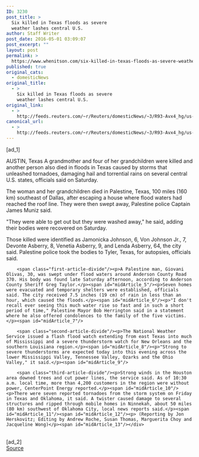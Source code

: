 ```yaml
---
ID: 3230
post_title: >
  Six killed in Texas floods as severe
  weather lashes central U.S.
author: Staff Writer
post_date: 2016-05-01 03:09:07
post_excerpt: ""
layout: post
permalink: >
  https://www.whenitson.com/six-killed-in-texas-floods-as-severe-weather-lashes-central-u-s/
published: true
original_cats:
  - domesticNews
original_title:
  - >
    Six killed in Texas floods as severe
    weather lashes central U.S.
original_link:
  - >
    http://feeds.reuters.com/~r/Reuters/domesticNews/~3/R93-Avx4_hg/us-usa-weather-idUSKCN0XR0F5
canonical_url:
  - >
    http://feeds.reuters.com/~r/Reuters/domesticNews/~3/R93-Avx4_hg/us-usa-weather-idUSKCN0XR0F5
---
```

 [ad_1]
<br><div id="articleText">
<span id="midArticle_start"/>

<span id="midArticle_0"/><span class="focusParagraph" readability="7"><p><span class="articleLocation">AUSTIN, Texas</span> A grandmother and four of her grandchildren were killed and another person also died in floods in Texas caused by storms that unleashed tornadoes, damaging hail and torrential rains on several central U.S. states, officials said on Saturday.</p></span><span id="midArticle_1"/><p>The woman and her grandchildren died in Palestine, Texas, 100 miles (160 km) southeast of Dallas, after escaping a house where flood waters had reached the roof line. They were then swept away, Palestine police Captain James Muniz said.</p><span id="midArticle_2"/><p>"They were able to get out but they were washed away," he said, adding their bodies were recovered on Saturday. </p><span id="midArticle_3"/><p>Those killed were identified as Jamonicka Johnson, 6, Von Johnson Jr., 7, Devonte Asberry, 8, Venetia Asberry, 9, and Lenda Asberry, 64, the city said. Palestine police took the bodies to Tyler, Texas, for autopsies, officials said.</p><span id="midArticle_4"/>
        
        <span class="first-article-divide"/><p>A Palestine man, Giovani Olivas, 30, was swept under flood waters around Anderson County Road 370. His body was found late Saturday afternoon, according to Anderson County Sheriff Greg Taylor.</p><span id="midArticle_5"/><p>Seven homes were evacuated and temporary shelters were established, officials said. The city received 7.5 inches (19 cm) of rain in less than an hour, which caused the floods.</p><span id="midArticle_6"/><p>"I don't recall ever seeing this much water rise so fast and in such a short period of time," Palestine Mayor Bob Herrington said in a statement where he also offered condolences to the family of the five victims.    </p><span id="midArticle_7"/>
        
        <span class="second-article-divide"/><p>The National Weather Service issued a flash flood watch extending from east Texas into much of Mississippi and a severe thunderstorm watch for New Orleans and the southern Louisiana region.</p><span id="midArticle_8"/><p>"Strong to severe thunderstorms are expected today into this evening across the lower Mississippi Valley, Tennessee Valley, Ozarks and the Ohio Valley," it said.</p><span id="midArticle_9"/>
        
        <span class="third-article-divide"/><p>Strong winds in the Houston area downed trees and cut power lines, the service said. As of 10:30 a.m. local time, more than 4,200 customers in the region were without power, CenterPoint Energy reported.</p><span id="midArticle_10"/><p>There were seven reported tornadoes from the storm system on Friday in Texas and Oklahoma, it said. A twister caused damage to several structures and ripped through mobile homes in Ninnekah, about 50 miles (80 km) southwest of Oklahoma City, local news reports said.</p><span id="midArticle_11"/><span id="midArticle_12"/><p> (Reporting by Jon Herskovitz; Editing by Andrew Roche, Susan Thomas, Marguerita Choy and Jacqueline Wong)</p><span id="midArticle_13"/></div>
<br>[ad_2]
<br><a href="http://feeds.reuters.com/~r/Reuters/domesticNews/~3/R93-Avx4_hg/us-usa-weather-idUSKCN0XR0F5">Source </a>